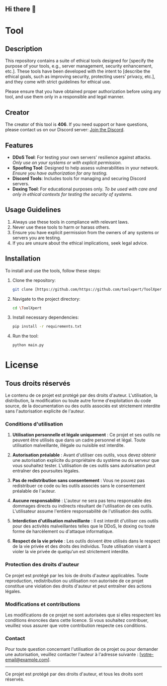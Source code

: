 ## Hi there 👋

# Tool

## Description

This repository contains a suite of ethical tools designed for [specify the purpose of your tools, e.g., server management, security enhancement, etc.]. These tools have been developed with the intent to [describe the ethical goals, such as improving security, protecting users' privacy, etc.], and they come with strict guidelines for ethical use.

Please ensure that you have obtained proper authorization before using any tool, and use them only in a responsible and legal manner.

## Creator

The creator of this tool is **406**. If you need support or have questions, please contact us on our Discord server: [Join the Discord](https://discord.gg/3atdZpxuSf).

## Features

- **DDoS Tool**: For testing your own servers' resilience against attacks. *Only use on your systems or with explicit permission.*
- **Spoofing Tool**: Designed to help assess vulnerabilities in your network. *Ensure you have authorization for any testing.*
- **Discord Tools**: Includes tools for managing and securing Discord servers.
- **Doxing Tool**: For educational purposes only. *To be used with care and only in ethical contexts for testing the security of systems.*

## Usage Guidelines

1. Always use these tools in compliance with relevant laws.
2. Never use these tools to harm or harass others.
3. Ensure you have explicit permission from the owners of any systems or servers you are testing.
4. If you are unsure about the ethical implications, seek legal advice.

## Installation

To install and use the tools, follow these steps:

1. Clone the repository:
    ```bash
    git clone [https://github.com/https://github.com/toolxpert/ToolXpert.git
    ```

2. Navigate to the project directory:
    ```bash
    cd \ToolXpert
    ```

3. Install necessary dependencies:
    ```bash
	pip install -r requirements.txt
    ```

4. Run the tool:
    ```bash
    python main.py
    ```

# License

## Tous droits réservés

Le contenu de ce projet est protégé par des droits d'auteur. L'utilisation, la distribution, la modification ou toute autre forme d'exploitation du code source, de la documentation ou des outils associés est strictement interdite sans l'autorisation explicite de l'auteur.

### Conditions d'utilisation

1. **Utilisation personnelle et légale uniquement** : Ce projet et ses outils ne peuvent être utilisés que dans un cadre personnel et légal. Toute utilisation malveillante, illégale ou nuisible est interdite.
   
2. **Autorisation préalable** : Avant d'utiliser ces outils, vous devez obtenir une autorisation explicite du propriétaire du système ou du serveur que vous souhaitez tester. L'utilisation de ces outils sans autorisation peut entraîner des poursuites légales.

3. **Pas de redistribution sans consentement** : Vous ne pouvez pas redistribuer ce code ou les outils associés sans le consentement préalable de l'auteur.

4. **Aucune responsabilité** : L'auteur ne sera pas tenu responsable des dommages directs ou indirects résultant de l'utilisation de ces outils. L'utilisateur assume l'entière responsabilité de l'utilisation des outils.

5. **Interdiction d'utilisation malveillante** : Il est interdit d'utiliser ces outils pour des activités malveillantes telles que le DDoS, le doxing ou toute forme de harcèlement ou d'attaque informatique.

6. **Respect de la vie privée** : Les outils doivent être utilisés dans le respect de la vie privée et des droits des individus. Toute utilisation visant à violer la vie privée de quelqu'un est strictement interdite.

### Protection des droits d'auteur

Ce projet est protégé par les lois de droits d'auteur applicables. Toute reproduction, redistribution ou utilisation non autorisée de ce projet constitue une violation des droits d'auteur et peut entraîner des actions légales.

### Modifications et contributions

Les modifications de ce projet ne sont autorisées que si elles respectent les conditions énoncées dans cette licence. Si vous souhaitez contribuer, veuillez vous assurer que votre contribution respecte ces conditions.

### Contact

Pour toute question concernant l'utilisation de ce projet ou pour demander une autorisation, veuillez contacter l'auteur à l'adresse suivante : [votre-email@example.com].

---

Ce projet est protégé par des droits d'auteur, et tous les droits sont réservés.
